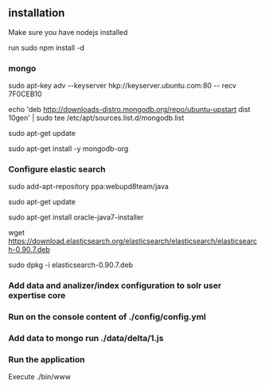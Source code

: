 ## installation

Make sure you have nodejs installed

run sudo npm install -d

### mongo
sudo apt-key adv --keyserver hkp://keyserver.ubuntu.com:80 --
recv 7F0CEB10

echo 'deb http://downloads-distro.mongodb.org/repo/ubuntu-upstart dist 10gen' | sudo tee /etc/apt/sources.list.d/mongodb.list

sudo apt-get update

sudo apt-get install -y mongodb-org

### Configure elastic search
sudo add-apt-repository ppa:webupd8team/java

sudo apt-get update

sudo apt-get install oracle-java7-installer

wget https://download.elasticsearch.org/elasticsearch/elasticsearch/elasticsearch-0.90.7.deb

sudo dpkg -i elasticsearch-0.90.7.deb

### Add data and analizer/index configuration to solr user expertise core
### Run on the console content of ./config/config.yml

### Add data to mongo run ./data/delta/1.js

### Run the application
Execute ./bin/www